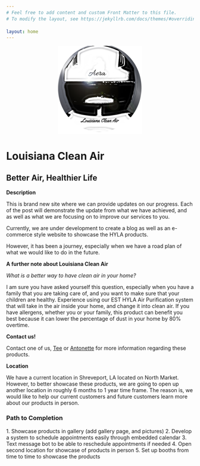 ```yaml
---
# Feel free to add content and custom Front Matter to this file.
# To modify the layout, see https://jekyllrb.com/docs/themes/#overriding-theme-defaults

layout: home
---
```

<center>
  <img src="/assets/img/hyla_logo.jpg" height="45%" width="45%">
</center>

<h1>Louisiana Clean Air</h1>
<h2>Better Air, Healthier Life</h2>

<b>Description</b>

<p>
This is brand new site where we can provide updates on our progress. Each of the post will demonstrate the update from what we have achieved, and as well as what we are focusing on to improve our services to you.
</p>

<p>
Currently, we are under development to create a blog as well as an e-commerce style website to showcase the HYLA products.
</p>

<p>
However, it has been a journey, especially when we have a road plan of what we would like to do in the future.
</p>

<!-- <iframe width="550" height="450" src="assets/vid/main_video" frameborder="0" allowfullscreen></iframe> -->

<b>A further note about Louisiana Clean Air</b>

<p>
  <i>What is a better way to have clean air in your home?</i>
</p>
<p>I am sure you have asked yourself this question, especially when you have a family that you are taking care of, and you want to make sure that your children are healthy. Experience using our EST HYLA Air Purification system that will take in the air inside your home, and change it into clean air. If you have allergens, whether you or your family, this product can benefit you best because it can lower the percentage of dust in your home by 80% overtime.
</p>

<b>Contact us!</b>

Contact one of us, [Tee](thamarsai.caldwell@louisianaca.com) or [Antonette](antonette.caldwell@louisianaca.com) for more information regarding these products.


<b>Location</b>

<p>
We have a current location in Shreveport, LA located on North Market. However, to better showcase these products, we are going to open up another location in roughly 6 months to 1 year time frame. The reason is, we would like to help our current customers and future customers learn more about our products in person.
</p>

<h3>Path to Completion</h3>
1. Showcase products in gallery (add gallery page, and pictures)
2. Develop a system to schedule appointments easily through embedded calendar
3. Text message bot to be able to reschedule appointments if needed
4. Open second location for showcase of products in person
5. Set up booths from time to time to showcase the products

<!-- start ConvertFox JS code-->
<script>
(function(d,h,w){var convertfox=w.convertfox=w.convertfox||[];convertfox.methods=['trackPageView','identify','track','setAppId'];convertfox.factory=function(t){return function(){var e=Array.prototype.slice.call(arguments);e.unshift(t);convertfox.push(e);return convertfox;}};for(var i=0;i<convertfox.methods.length;i++){var c=convertfox.methods[i];convertfox[c]=convertfox.factory(c)}s=d.createElement('script'),s.src="//d3sjgucddk68ji.cloudfront.net/convertfox.min.js",s.async=!0,e=d.getElementsByTagName(h)[0],e.appendChild(s),s.addEventListener('load',function(e){},!1),convertfox.setAppId("yw3orelm"),convertfox.trackPageView()})(document,'head',window);
</script>
<!-- end ConvertFox JS code-->
